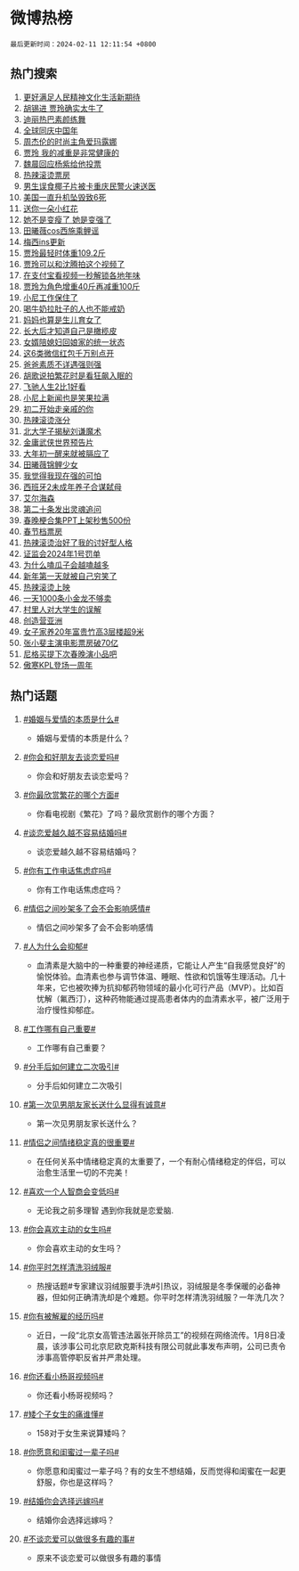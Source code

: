 # 微博热榜

`最后更新时间：2024-02-11 12:11:54 +0800`

## 热门搜索

1. [更好满足人民精神文化生活新期待](https://m.weibo.cn/search?containerid=100103type%3D1%26t%3D10%26q%3D%23%E6%9B%B4%E5%A5%BD%E6%BB%A1%E8%B6%B3%E4%BA%BA%E6%B0%91%E7%B2%BE%E7%A5%9E%E6%96%87%E5%8C%96%E7%94%9F%E6%B4%BB%E6%96%B0%E6%9C%9F%E5%BE%85%23&stream_entry_id=51&isnewpage=1&extparam=seat%3D1%26pos%3D0%26dgr%3D0%26filter_type%3Drealtimehot%26c_type%3D51%26stream_entry_id%3D51%26cate%3D10103%26q%3D%2523%25E6%259B%25B4%25E5%25A5%25BD%25E6%25BB%25A1%25E8%25B6%25B3%25E4%25BA%25BA%25E6%25B0%2591%25E7%25B2%25BE%25E7%25A5%259E%25E6%2596%2587%25E5%258C%2596%25E7%2594%259F%25E6%25B4%25BB%25E6%2596%25B0%25E6%259C%259F%25E5%25BE%2585%2523%26display_time%3D1707624713%26pre_seqid%3D1707624713132926736103)
1. [胡锡进 贾玲确实太牛了](https://m.weibo.cn/search?containerid=100103type%3D1%26t%3D10%26q%3D%E8%83%A1%E9%94%A1%E8%BF%9B+%E8%B4%BE%E7%8E%B2%E7%A1%AE%E5%AE%9E%E5%A4%AA%E7%89%9B%E4%BA%86&stream_entry_id=31&isnewpage=1&extparam=seat%3D1%26band_rank%3D1%26filter_type%3Drealtimehot%26c_type%3D31%26realpos%3D1%26cate%3D5001%26lcate%3D5001%26flag%3D1%26dgr%3D0%26q%3D%25E8%2583%25A1%25E9%2594%25A1%25E8%25BF%259B%2520%25E8%25B4%25BE%25E7%258E%25B2%25E7%25A1%25AE%25E5%25AE%259E%25E5%25A4%25AA%25E7%2589%259B%25E4%25BA%2586%26stream_entry_id%3D31%26pos%3D0%26display_time%3D1707624713%26pre_seqid%3D1707624713132926736103)
1. [迪丽热巴素颜练舞](https://m.weibo.cn/search?containerid=100103type%3D1%26t%3D10%26q%3D%23%E8%BF%AA%E4%B8%BD%E7%83%AD%E5%B7%B4%E7%B4%A0%E9%A2%9C%E7%BB%83%E8%88%9E%23&stream_entry_id=31&isnewpage=1&extparam=seat%3D1%26band_rank%3D2%26filter_type%3Drealtimehot%26c_type%3D31%26realpos%3D2%26cate%3D5001%26lcate%3D5001%26flag%3D1%26dgr%3D0%26q%3D%2523%25E8%25BF%25AA%25E4%25B8%25BD%25E7%2583%25AD%25E5%25B7%25B4%25E7%25B4%25A0%25E9%25A2%259C%25E7%25BB%2583%25E8%2588%259E%2523%26stream_entry_id%3D31%26pos%3D1%26display_time%3D1707624713%26pre_seqid%3D1707624713132926736103)
1. [全球同庆中国年](https://m.weibo.cn/search?containerid=100103type%3D1%26t%3D10%26q%3D%23%E5%85%A8%E7%90%83%E5%90%8C%E5%BA%86%E4%B8%AD%E5%9B%BD%E5%B9%B4%23&stream_entry_id=31&isnewpage=1&extparam=seat%3D1%26band_rank%3D3%26filter_type%3Drealtimehot%26c_type%3D31%26realpos%3D3%26cate%3D5001%26lcate%3D5001%26flag%3D1%26dgr%3D0%26q%3D%2523%25E5%2585%25A8%25E7%2590%2583%25E5%2590%258C%25E5%25BA%2586%25E4%25B8%25AD%25E5%259B%25BD%25E5%25B9%25B4%2523%26stream_entry_id%3D31%26pos%3D2%26display_time%3D1707624713%26pre_seqid%3D1707624713132926736103)
1. [周杰伦的时尚主角爱玛露娜](https://m.weibo.cn/search?containerid=100103type%3D1%26t%3D10%26q%3D%23%E5%91%A8%E6%9D%B0%E4%BC%A6%E7%9A%84%E6%97%B6%E5%B0%9A%E4%B8%BB%E8%A7%92%E7%88%B1%E7%8E%9B%E9%9C%B2%E5%A8%9C%23&stream_entry_id=31&isnewpage=1&extparam=seat%3D1%26band_rank%3D4%26lcate%3D5001%26filter_type%3Drealtimehot%26cate%3D5001%26q%3D%2523%25E5%2591%25A8%25E6%259D%25B0%25E4%25BC%25A6%25E7%259A%2584%25E6%2597%25B6%25E5%25B0%259A%25E4%25B8%25BB%25E8%25A7%2592%25E7%2588%25B1%25E7%258E%259B%25E9%259C%25B2%25E5%25A8%259C%2523%26dgr%3D0%26pos%3D3%26adid%3D222487%26topic_ad%3D1%26stream_entry_id%3D31%26is_ad_pos%3D1%26c_type%3D31%26display_time%3D1707624713%26pre_seqid%3D1707624713132926736103)
1. [贾玲 我的减重是非常健康的](https://m.weibo.cn/search?containerid=100103type%3D1%26t%3D10%26q%3D%E8%B4%BE%E7%8E%B2+%E6%88%91%E7%9A%84%E5%87%8F%E9%87%8D%E6%98%AF%E9%9D%9E%E5%B8%B8%E5%81%A5%E5%BA%B7%E7%9A%84&stream_entry_id=31&isnewpage=1&extparam=seat%3D1%26band_rank%3D4%26filter_type%3Drealtimehot%26c_type%3D31%26realpos%3D4%26cate%3D5001%26lcate%3D5001%26flag%3D2%26dgr%3D0%26q%3D%25E8%25B4%25BE%25E7%258E%25B2%2520%25E6%2588%2591%25E7%259A%2584%25E5%2587%258F%25E9%2587%258D%25E6%2598%25AF%25E9%259D%259E%25E5%25B8%25B8%25E5%2581%25A5%25E5%25BA%25B7%25E7%259A%2584%26stream_entry_id%3D31%26pos%3D4%26display_time%3D1707624713%26pre_seqid%3D1707624713132926736103)
1. [魏晨回应杨紫给他投票](https://m.weibo.cn/search?containerid=100103type%3D1%26t%3D10%26q%3D%23%E9%AD%8F%E6%99%A8%E5%9B%9E%E5%BA%94%E6%9D%A8%E7%B4%AB%E7%BB%99%E4%BB%96%E6%8A%95%E7%A5%A8%23&stream_entry_id=31&isnewpage=1&extparam=seat%3D1%26band_rank%3D5%26filter_type%3Drealtimehot%26c_type%3D31%26realpos%3D5%26cate%3D5001%26lcate%3D5001%26flag%3D1%26dgr%3D0%26q%3D%2523%25E9%25AD%258F%25E6%2599%25A8%25E5%259B%259E%25E5%25BA%2594%25E6%259D%25A8%25E7%25B4%25AB%25E7%25BB%2599%25E4%25BB%2596%25E6%258A%2595%25E7%25A5%25A8%2523%26stream_entry_id%3D31%26pos%3D5%26display_time%3D1707624713%26pre_seqid%3D1707624713132926736103)
1. [热辣滚烫票房](https://m.weibo.cn/search?containerid=100103type%3D1%26t%3D10%26q%3D%E7%83%AD%E8%BE%A3%E6%BB%9A%E7%83%AB%E7%A5%A8%E6%88%BF&stream_entry_id=31&isnewpage=1&extparam=seat%3D1%26band_rank%3D6%26filter_type%3Drealtimehot%26c_type%3D31%26realpos%3D6%26cate%3D5001%26lcate%3D5001%26flag%3D2%26dgr%3D0%26q%3D%25E7%2583%25AD%25E8%25BE%25A3%25E6%25BB%259A%25E7%2583%25AB%25E7%25A5%25A8%25E6%2588%25BF%26stream_entry_id%3D31%26pos%3D6%26display_time%3D1707624713%26pre_seqid%3D1707624713132926736103)
1. [男生误食椰子片被卡重庆民警火速送医](https://m.weibo.cn/search?containerid=100103type%3D1%26t%3D10%26q%3D%23%E7%94%B7%E7%94%9F%E8%AF%AF%E9%A3%9F%E6%A4%B0%E5%AD%90%E7%89%87%E8%A2%AB%E5%8D%A1%E9%87%8D%E5%BA%86%E6%B0%91%E8%AD%A6%E7%81%AB%E9%80%9F%E9%80%81%E5%8C%BB%23&stream_entry_id=31&isnewpage=1&extparam=seat%3D1%26band_rank%3D7%26filter_type%3Drealtimehot%26c_type%3D31%26realpos%3D7%26cate%3D5001%26lcate%3D5001%26flag%3D32768%26dgr%3D0%26q%3D%2523%25E7%2594%25B7%25E7%2594%259F%25E8%25AF%25AF%25E9%25A3%259F%25E6%25A4%25B0%25E5%25AD%2590%25E7%2589%2587%25E8%25A2%25AB%25E5%258D%25A1%25E9%2587%258D%25E5%25BA%2586%25E6%25B0%2591%25E8%25AD%25A6%25E7%2581%25AB%25E9%2580%259F%25E9%2580%2581%25E5%258C%25BB%2523%26stream_entry_id%3D31%26pos%3D7%26display_time%3D1707624713%26pre_seqid%3D1707624713132926736103)
1. [美国一直升机坠毁致6死](https://m.weibo.cn/search?containerid=100103type%3D1%26t%3D10%26q%3D%23%E7%BE%8E%E5%9B%BD%E4%B8%80%E7%9B%B4%E5%8D%87%E6%9C%BA%E5%9D%A0%E6%AF%81%E8%87%B46%E6%AD%BB%23&stream_entry_id=31&isnewpage=1&extparam=seat%3D1%26band_rank%3D8%26filter_type%3Drealtimehot%26c_type%3D31%26realpos%3D8%26cate%3D5001%26lcate%3D5001%26flag%3D1%26dgr%3D0%26q%3D%2523%25E7%25BE%258E%25E5%259B%25BD%25E4%25B8%2580%25E7%259B%25B4%25E5%258D%2587%25E6%259C%25BA%25E5%259D%25A0%25E6%25AF%2581%25E8%2587%25B46%25E6%25AD%25BB%2523%26stream_entry_id%3D31%26pos%3D8%26display_time%3D1707624713%26pre_seqid%3D1707624713132926736103)
1. [送你一朵小红花](https://m.weibo.cn/search?containerid=100103type%3D1%26t%3D10%26q%3D%E9%80%81%E4%BD%A0%E4%B8%80%E6%9C%B5%E5%B0%8F%E7%BA%A2%E8%8A%B1&stream_entry_id=31&isnewpage=1&extparam=seat%3D1%26band_rank%3D9%26filter_type%3Drealtimehot%26c_type%3D31%26realpos%3D9%26cate%3D5001%26lcate%3D5001%26flag%3D1%26dgr%3D0%26q%3D%25E9%2580%2581%25E4%25BD%25A0%25E4%25B8%2580%25E6%259C%25B5%25E5%25B0%258F%25E7%25BA%25A2%25E8%258A%25B1%26stream_entry_id%3D31%26pos%3D9%26display_time%3D1707624713%26pre_seqid%3D1707624713132926736103)
1. [她不是变瘦了 她是变强了](https://m.weibo.cn/search?containerid=100103type%3D1%26t%3D10%26q%3D%E5%A5%B9%E4%B8%8D%E6%98%AF%E5%8F%98%E7%98%A6%E4%BA%86+%E5%A5%B9%E6%98%AF%E5%8F%98%E5%BC%BA%E4%BA%86&stream_entry_id=31&isnewpage=1&extparam=seat%3D1%26band_rank%3D10%26filter_type%3Drealtimehot%26c_type%3D31%26realpos%3D10%26cate%3D5001%26lcate%3D5001%26flag%3D1%26dgr%3D0%26q%3D%25E5%25A5%25B9%25E4%25B8%258D%25E6%2598%25AF%25E5%258F%2598%25E7%2598%25A6%25E4%25BA%2586%2520%25E5%25A5%25B9%25E6%2598%25AF%25E5%258F%2598%25E5%25BC%25BA%25E4%25BA%2586%26stream_entry_id%3D31%26pos%3D10%26display_time%3D1707624713%26pre_seqid%3D1707624713132926736103)
1. [田曦薇cos西施乘鲤谣](https://m.weibo.cn/search?containerid=100103type%3D1%26t%3D10%26q%3D%23%E7%94%B0%E6%9B%A6%E8%96%87cos%E8%A5%BF%E6%96%BD%E4%B9%98%E9%B2%A4%E8%B0%A3%23&stream_entry_id=31&isnewpage=1&extparam=seat%3D1%26band_rank%3D11%26filter_type%3Drealtimehot%26c_type%3D31%26realpos%3D11%26cate%3D5001%26lcate%3D5001%26flag%3D0%26dgr%3D0%26q%3D%2523%25E7%2594%25B0%25E6%259B%25A6%25E8%2596%2587cos%25E8%25A5%25BF%25E6%2596%25BD%25E4%25B9%2598%25E9%25B2%25A4%25E8%25B0%25A3%2523%26adid%3D223333%26stream_entry_id%3D31%26pos%3D11%26display_time%3D1707624713%26pre_seqid%3D1707624713132926736103)
1. [梅西ins更新](https://m.weibo.cn/search?containerid=100103type%3D1%26t%3D10%26q%3D%E6%A2%85%E8%A5%BFins%E6%9B%B4%E6%96%B0&stream_entry_id=31&isnewpage=1&extparam=seat%3D1%26band_rank%3D12%26filter_type%3Drealtimehot%26c_type%3D31%26realpos%3D12%26cate%3D5001%26lcate%3D5001%26flag%3D0%26dgr%3D0%26q%3D%25E6%25A2%2585%25E8%25A5%25BFins%25E6%259B%25B4%25E6%2596%25B0%26stream_entry_id%3D31%26pos%3D12%26display_time%3D1707624713%26pre_seqid%3D1707624713132926736103)
1. [贾玲最轻时体重109.2斤](https://m.weibo.cn/search?containerid=100103type%3D1%26t%3D10%26q%3D%23%E8%B4%BE%E7%8E%B2%E6%9C%80%E8%BD%BB%E6%97%B6%E4%BD%93%E9%87%8D109.2%E6%96%A4%23&stream_entry_id=31&isnewpage=1&extparam=seat%3D1%26band_rank%3D13%26filter_type%3Drealtimehot%26c_type%3D31%26realpos%3D13%26cate%3D5001%26lcate%3D5001%26flag%3D2%26dgr%3D0%26q%3D%2523%25E8%25B4%25BE%25E7%258E%25B2%25E6%259C%2580%25E8%25BD%25BB%25E6%2597%25B6%25E4%25BD%2593%25E9%2587%258D109.2%25E6%2596%25A4%2523%26stream_entry_id%3D31%26pos%3D13%26display_time%3D1707624713%26pre_seqid%3D1707624713132926736103)
1. [贾玲可以和沈腾拍这个视频了](https://m.weibo.cn/search?containerid=100103type%3D1%26t%3D10%26q%3D%23%E8%B4%BE%E7%8E%B2%E5%8F%AF%E4%BB%A5%E5%92%8C%E6%B2%88%E8%85%BE%E6%8B%8D%E8%BF%99%E4%B8%AA%E8%A7%86%E9%A2%91%E4%BA%86%23&stream_entry_id=31&isnewpage=1&extparam=seat%3D1%26band_rank%3D14%26filter_type%3Drealtimehot%26c_type%3D31%26realpos%3D14%26cate%3D5001%26lcate%3D5001%26flag%3D2%26dgr%3D0%26q%3D%2523%25E8%25B4%25BE%25E7%258E%25B2%25E5%258F%25AF%25E4%25BB%25A5%25E5%2592%258C%25E6%25B2%2588%25E8%2585%25BE%25E6%258B%258D%25E8%25BF%2599%25E4%25B8%25AA%25E8%25A7%2586%25E9%25A2%2591%25E4%25BA%2586%2523%26stream_entry_id%3D31%26pos%3D14%26display_time%3D1707624713%26pre_seqid%3D1707624713132926736103)
1. [在支付宝看视频一秒解锁各地年味](https://m.weibo.cn/search?containerid=100103type%3D1%26t%3D10%26q%3D%23%E5%9C%A8%E6%94%AF%E4%BB%98%E5%AE%9D%E7%9C%8B%E8%A7%86%E9%A2%91%E4%B8%80%E7%A7%92%E8%A7%A3%E9%94%81%E5%90%84%E5%9C%B0%E5%B9%B4%E5%91%B3%23&stream_entry_id=31&isnewpage=1&extparam=seat%3D1%26band_rank%3D15%26filter_type%3Drealtimehot%26c_type%3D31%26realpos%3D15%26cate%3D5001%26lcate%3D5001%26flag%3D0%26dgr%3D0%26q%3D%2523%25E5%259C%25A8%25E6%2594%25AF%25E4%25BB%2598%25E5%25AE%259D%25E7%259C%258B%25E8%25A7%2586%25E9%25A2%2591%25E4%25B8%2580%25E7%25A7%2592%25E8%25A7%25A3%25E9%2594%2581%25E5%2590%2584%25E5%259C%25B0%25E5%25B9%25B4%25E5%2591%25B3%2523%26adid%3D223325%26stream_entry_id%3D31%26pos%3D15%26display_time%3D1707624713%26pre_seqid%3D1707624713132926736103)
1. [贾玲为角色增重40斤再减重100斤](https://m.weibo.cn/search?containerid=100103type%3D1%26t%3D10%26q%3D%23%E8%B4%BE%E7%8E%B2%E4%B8%BA%E8%A7%92%E8%89%B2%E5%A2%9E%E9%87%8D40%E6%96%A4%E5%86%8D%E5%87%8F%E9%87%8D100%E6%96%A4%23&stream_entry_id=31&isnewpage=1&extparam=seat%3D1%26band_rank%3D16%26filter_type%3Drealtimehot%26c_type%3D31%26realpos%3D16%26cate%3D5001%26lcate%3D5001%26flag%3D0%26dgr%3D0%26q%3D%2523%25E8%25B4%25BE%25E7%258E%25B2%25E4%25B8%25BA%25E8%25A7%2592%25E8%2589%25B2%25E5%25A2%259E%25E9%2587%258D40%25E6%2596%25A4%25E5%2586%258D%25E5%2587%258F%25E9%2587%258D100%25E6%2596%25A4%2523%26stream_entry_id%3D31%26pos%3D16%26display_time%3D1707624713%26pre_seqid%3D1707624713132926736103)
1. [小尼工作保住了](https://m.weibo.cn/search?containerid=100103type%3D1%26t%3D10%26q%3D%23%E5%B0%8F%E5%B0%BC%E5%B7%A5%E4%BD%9C%E4%BF%9D%E4%BD%8F%E4%BA%86%23&stream_entry_id=31&isnewpage=1&extparam=seat%3D1%26band_rank%3D17%26filter_type%3Drealtimehot%26c_type%3D31%26realpos%3D17%26cate%3D5001%26lcate%3D5001%26flag%3D2%26dgr%3D0%26q%3D%2523%25E5%25B0%258F%25E5%25B0%25BC%25E5%25B7%25A5%25E4%25BD%259C%25E4%25BF%259D%25E4%25BD%258F%25E4%25BA%2586%2523%26stream_entry_id%3D31%26pos%3D17%26display_time%3D1707624713%26pre_seqid%3D1707624713132926736103)
1. [喝牛奶拉肚子的人也不能戒奶](https://m.weibo.cn/search?containerid=100103type%3D1%26t%3D10%26q%3D%23%E5%96%9D%E7%89%9B%E5%A5%B6%E6%8B%89%E8%82%9A%E5%AD%90%E7%9A%84%E4%BA%BA%E4%B9%9F%E4%B8%8D%E8%83%BD%E6%88%92%E5%A5%B6%23&stream_entry_id=31&isnewpage=1&extparam=seat%3D1%26band_rank%3D18%26filter_type%3Drealtimehot%26c_type%3D31%26realpos%3D18%26cate%3D5001%26lcate%3D5001%26flag%3D0%26dgr%3D0%26q%3D%2523%25E5%2596%259D%25E7%2589%259B%25E5%25A5%25B6%25E6%258B%2589%25E8%2582%259A%25E5%25AD%2590%25E7%259A%2584%25E4%25BA%25BA%25E4%25B9%259F%25E4%25B8%258D%25E8%2583%25BD%25E6%2588%2592%25E5%25A5%25B6%2523%26stream_entry_id%3D31%26pos%3D18%26display_time%3D1707624713%26pre_seqid%3D1707624713132926736103)
1. [妈妈也算是生儿育女了](https://m.weibo.cn/search?containerid=100103type%3D1%26t%3D10%26q%3D%E5%A6%88%E5%A6%88%E4%B9%9F%E7%AE%97%E6%98%AF%E7%94%9F%E5%84%BF%E8%82%B2%E5%A5%B3%E4%BA%86&stream_entry_id=31&isnewpage=1&extparam=seat%3D1%26band_rank%3D19%26filter_type%3Drealtimehot%26c_type%3D31%26realpos%3D19%26cate%3D5001%26lcate%3D5001%26flag%3D1%26dgr%3D0%26q%3D%25E5%25A6%2588%25E5%25A6%2588%25E4%25B9%259F%25E7%25AE%2597%25E6%2598%25AF%25E7%2594%259F%25E5%2584%25BF%25E8%2582%25B2%25E5%25A5%25B3%25E4%25BA%2586%26stream_entry_id%3D31%26pos%3D19%26display_time%3D1707624713%26pre_seqid%3D1707624713132926736103)
1. [长大后才知道自己是橄榄皮](https://m.weibo.cn/search?containerid=100103type%3D1%26t%3D10%26q%3D%23%E9%95%BF%E5%A4%A7%E5%90%8E%E6%89%8D%E7%9F%A5%E9%81%93%E8%87%AA%E5%B7%B1%E6%98%AF%E6%A9%84%E6%A6%84%E7%9A%AE%23&stream_entry_id=31&isnewpage=1&extparam=seat%3D1%26band_rank%3D20%26filter_type%3Drealtimehot%26c_type%3D31%26realpos%3D20%26cate%3D5001%26lcate%3D5001%26flag%3D1%26dgr%3D0%26q%3D%2523%25E9%2595%25BF%25E5%25A4%25A7%25E5%2590%258E%25E6%2589%258D%25E7%259F%25A5%25E9%2581%2593%25E8%2587%25AA%25E5%25B7%25B1%25E6%2598%25AF%25E6%25A9%2584%25E6%25A6%2584%25E7%259A%25AE%2523%26stream_entry_id%3D31%26pos%3D20%26display_time%3D1707624713%26pre_seqid%3D1707624713132926736103)
1. [女婿陪媳妇回娘家的统一状态](https://m.weibo.cn/search?containerid=100103type%3D1%26t%3D10%26q%3D%23%E5%A5%B3%E5%A9%BF%E9%99%AA%E5%AA%B3%E5%A6%87%E5%9B%9E%E5%A8%98%E5%AE%B6%E7%9A%84%E7%BB%9F%E4%B8%80%E7%8A%B6%E6%80%81%23&stream_entry_id=31&isnewpage=1&extparam=seat%3D1%26band_rank%3D21%26filter_type%3Drealtimehot%26c_type%3D31%26realpos%3D21%26cate%3D5001%26lcate%3D5001%26flag%3D1%26dgr%3D0%26q%3D%2523%25E5%25A5%25B3%25E5%25A9%25BF%25E9%2599%25AA%25E5%25AA%25B3%25E5%25A6%2587%25E5%259B%259E%25E5%25A8%2598%25E5%25AE%25B6%25E7%259A%2584%25E7%25BB%259F%25E4%25B8%2580%25E7%258A%25B6%25E6%2580%2581%2523%26stream_entry_id%3D31%26pos%3D21%26display_time%3D1707624713%26pre_seqid%3D1707624713132926736103)
1. [这6类微信红包千万别点开](https://m.weibo.cn/search?containerid=100103type%3D1%26t%3D10%26q%3D%23%E8%BF%996%E7%B1%BB%E5%BE%AE%E4%BF%A1%E7%BA%A2%E5%8C%85%E5%8D%83%E4%B8%87%E5%88%AB%E7%82%B9%E5%BC%80%23&stream_entry_id=31&isnewpage=1&extparam=seat%3D1%26band_rank%3D22%26filter_type%3Drealtimehot%26c_type%3D31%26realpos%3D22%26cate%3D5001%26lcate%3D5001%26flag%3D1%26dgr%3D0%26q%3D%2523%25E8%25BF%25996%25E7%25B1%25BB%25E5%25BE%25AE%25E4%25BF%25A1%25E7%25BA%25A2%25E5%258C%2585%25E5%258D%2583%25E4%25B8%2587%25E5%2588%25AB%25E7%2582%25B9%25E5%25BC%2580%2523%26stream_entry_id%3D31%26pos%3D22%26display_time%3D1707624713%26pre_seqid%3D1707624713132926736103)
1. [爸爸素质不详遇强则强](https://m.weibo.cn/search?containerid=100103type%3D1%26t%3D10%26q%3D%E7%88%B8%E7%88%B8%E7%B4%A0%E8%B4%A8%E4%B8%8D%E8%AF%A6%E9%81%87%E5%BC%BA%E5%88%99%E5%BC%BA&stream_entry_id=31&isnewpage=1&extparam=seat%3D1%26band_rank%3D23%26filter_type%3Drealtimehot%26c_type%3D31%26realpos%3D23%26cate%3D5001%26lcate%3D5001%26flag%3D2%26dgr%3D0%26q%3D%25E7%2588%25B8%25E7%2588%25B8%25E7%25B4%25A0%25E8%25B4%25A8%25E4%25B8%258D%25E8%25AF%25A6%25E9%2581%2587%25E5%25BC%25BA%25E5%2588%2599%25E5%25BC%25BA%26stream_entry_id%3D31%26pos%3D23%26display_time%3D1707624713%26pre_seqid%3D1707624713132926736103)
1. [胡歌说拍繁花时是看狂飙入眠的](https://m.weibo.cn/search?containerid=100103type%3D1%26t%3D10%26q%3D%23%E8%83%A1%E6%AD%8C%E8%AF%B4%E6%8B%8D%E7%B9%81%E8%8A%B1%E6%97%B6%E6%98%AF%E7%9C%8B%E7%8B%82%E9%A3%99%E5%85%A5%E7%9C%A0%E7%9A%84%23&stream_entry_id=31&isnewpage=1&extparam=seat%3D1%26band_rank%3D24%26filter_type%3Drealtimehot%26c_type%3D31%26realpos%3D24%26cate%3D5001%26lcate%3D5001%26flag%3D1%26dgr%3D0%26q%3D%2523%25E8%2583%25A1%25E6%25AD%258C%25E8%25AF%25B4%25E6%258B%258D%25E7%25B9%2581%25E8%258A%25B1%25E6%2597%25B6%25E6%2598%25AF%25E7%259C%258B%25E7%258B%2582%25E9%25A3%2599%25E5%2585%25A5%25E7%259C%25A0%25E7%259A%2584%2523%26stream_entry_id%3D31%26pos%3D24%26display_time%3D1707624713%26pre_seqid%3D1707624713132926736103)
1. [飞驰人生2比1好看](https://m.weibo.cn/search?containerid=100103type%3D1%26t%3D10%26q%3D%E9%A3%9E%E9%A9%B0%E4%BA%BA%E7%94%9F2%E6%AF%941%E5%A5%BD%E7%9C%8B&stream_entry_id=31&isnewpage=1&extparam=seat%3D1%26band_rank%3D25%26filter_type%3Drealtimehot%26c_type%3D31%26realpos%3D25%26cate%3D5001%26lcate%3D5001%26flag%3D1%26dgr%3D0%26q%3D%25E9%25A3%259E%25E9%25A9%25B0%25E4%25BA%25BA%25E7%2594%259F2%25E6%25AF%25941%25E5%25A5%25BD%25E7%259C%258B%26stream_entry_id%3D31%26pos%3D25%26display_time%3D1707624713%26pre_seqid%3D1707624713132926736103)
1. [小尼上新闻也是笑果拉满](https://m.weibo.cn/search?containerid=100103type%3D1%26t%3D10%26q%3D%23%E5%B0%8F%E5%B0%BC%E4%B8%8A%E6%96%B0%E9%97%BB%E4%B9%9F%E6%98%AF%E7%AC%91%E6%9E%9C%E6%8B%89%E6%BB%A1%23&stream_entry_id=31&isnewpage=1&extparam=seat%3D1%26band_rank%3D26%26filter_type%3Drealtimehot%26c_type%3D31%26realpos%3D26%26cate%3D5001%26lcate%3D5001%26flag%3D1%26dgr%3D0%26q%3D%2523%25E5%25B0%258F%25E5%25B0%25BC%25E4%25B8%258A%25E6%2596%25B0%25E9%2597%25BB%25E4%25B9%259F%25E6%2598%25AF%25E7%25AC%2591%25E6%259E%259C%25E6%258B%2589%25E6%25BB%25A1%2523%26stream_entry_id%3D31%26pos%3D26%26display_time%3D1707624713%26pre_seqid%3D1707624713132926736103)
1. [初二开始走亲戚的你](https://m.weibo.cn/search?containerid=100103type%3D1%26t%3D10%26q%3D%E5%88%9D%E4%BA%8C%E5%BC%80%E5%A7%8B%E8%B5%B0%E4%BA%B2%E6%88%9A%E7%9A%84%E4%BD%A0&stream_entry_id=31&isnewpage=1&extparam=seat%3D1%26band_rank%3D27%26filter_type%3Drealtimehot%26c_type%3D31%26realpos%3D27%26cate%3D5001%26lcate%3D5001%26flag%3D0%26dgr%3D0%26q%3D%25E5%2588%259D%25E4%25BA%258C%25E5%25BC%2580%25E5%25A7%258B%25E8%25B5%25B0%25E4%25BA%25B2%25E6%2588%259A%25E7%259A%2584%25E4%25BD%25A0%26stream_entry_id%3D31%26pos%3D27%26display_time%3D1707624713%26pre_seqid%3D1707624713132926736103)
1. [热辣滚烫涨分](https://m.weibo.cn/search?containerid=100103type%3D1%26t%3D10%26q%3D%23%E7%83%AD%E8%BE%A3%E6%BB%9A%E7%83%AB%E6%B6%A8%E5%88%86%23&stream_entry_id=31&isnewpage=1&extparam=seat%3D1%26band_rank%3D28%26filter_type%3Drealtimehot%26c_type%3D31%26realpos%3D28%26cate%3D5001%26lcate%3D5001%26flag%3D1%26dgr%3D0%26q%3D%2523%25E7%2583%25AD%25E8%25BE%25A3%25E6%25BB%259A%25E7%2583%25AB%25E6%25B6%25A8%25E5%2588%2586%2523%26stream_entry_id%3D31%26pos%3D28%26display_time%3D1707624713%26pre_seqid%3D1707624713132926736103)
1. [北大学子揭秘刘谦魔术](https://m.weibo.cn/search?containerid=100103type%3D1%26t%3D10%26q%3D%23%E5%8C%97%E5%A4%A7%E5%AD%A6%E5%AD%90%E6%8F%AD%E7%A7%98%E5%88%98%E8%B0%A6%E9%AD%94%E6%9C%AF%23&stream_entry_id=31&isnewpage=1&extparam=seat%3D1%26band_rank%3D29%26filter_type%3Drealtimehot%26c_type%3D31%26realpos%3D29%26cate%3D5001%26lcate%3D5001%26flag%3D1%26dgr%3D0%26q%3D%2523%25E5%258C%2597%25E5%25A4%25A7%25E5%25AD%25A6%25E5%25AD%2590%25E6%258F%25AD%25E7%25A7%2598%25E5%2588%2598%25E8%25B0%25A6%25E9%25AD%2594%25E6%259C%25AF%2523%26stream_entry_id%3D31%26pos%3D29%26display_time%3D1707624713%26pre_seqid%3D1707624713132926736103)
1. [金庸武侠世界预告片](https://m.weibo.cn/search?containerid=100103type%3D1%26t%3D10%26q%3D%23%E9%87%91%E5%BA%B8%E6%AD%A6%E4%BE%A0%E4%B8%96%E7%95%8C%E9%A2%84%E5%91%8A%E7%89%87%23&stream_entry_id=31&isnewpage=1&extparam=seat%3D1%26band_rank%3D30%26filter_type%3Drealtimehot%26c_type%3D31%26realpos%3D30%26cate%3D5001%26lcate%3D5001%26flag%3D1%26dgr%3D0%26q%3D%2523%25E9%2587%2591%25E5%25BA%25B8%25E6%25AD%25A6%25E4%25BE%25A0%25E4%25B8%2596%25E7%2595%258C%25E9%25A2%2584%25E5%2591%258A%25E7%2589%2587%2523%26stream_entry_id%3D31%26pos%3D30%26display_time%3D1707624713%26pre_seqid%3D1707624713132926736103)
1. [大年初一醒来就被膈应了](https://m.weibo.cn/search?containerid=100103type%3D1%26t%3D10%26q%3D%E5%A4%A7%E5%B9%B4%E5%88%9D%E4%B8%80%E9%86%92%E6%9D%A5%E5%B0%B1%E8%A2%AB%E8%86%88%E5%BA%94%E4%BA%86&stream_entry_id=31&isnewpage=1&extparam=seat%3D1%26band_rank%3D31%26filter_type%3Drealtimehot%26c_type%3D31%26realpos%3D31%26cate%3D5001%26lcate%3D5001%26flag%3D1%26dgr%3D0%26q%3D%25E5%25A4%25A7%25E5%25B9%25B4%25E5%2588%259D%25E4%25B8%2580%25E9%2586%2592%25E6%259D%25A5%25E5%25B0%25B1%25E8%25A2%25AB%25E8%2586%2588%25E5%25BA%2594%25E4%25BA%2586%26stream_entry_id%3D31%26pos%3D31%26display_time%3D1707624713%26pre_seqid%3D1707624713132926736103)
1. [田曦薇锦鲤少女](https://m.weibo.cn/search?containerid=100103type%3D1%26t%3D10%26q%3D%23%E7%94%B0%E6%9B%A6%E8%96%87%E9%94%A6%E9%B2%A4%E5%B0%91%E5%A5%B3%23&stream_entry_id=31&isnewpage=1&extparam=seat%3D1%26band_rank%3D32%26filter_type%3Drealtimehot%26c_type%3D31%26realpos%3D32%26cate%3D5001%26lcate%3D5001%26flag%3D1%26dgr%3D0%26q%3D%2523%25E7%2594%25B0%25E6%259B%25A6%25E8%2596%2587%25E9%2594%25A6%25E9%25B2%25A4%25E5%25B0%2591%25E5%25A5%25B3%2523%26stream_entry_id%3D31%26pos%3D32%26display_time%3D1707624713%26pre_seqid%3D1707624713132926736103)
1. [我觉得我现在强的可怕](https://m.weibo.cn/search?containerid=100103type%3D1%26t%3D10%26q%3D%E6%88%91%E8%A7%89%E5%BE%97%E6%88%91%E7%8E%B0%E5%9C%A8%E5%BC%BA%E7%9A%84%E5%8F%AF%E6%80%95&stream_entry_id=31&isnewpage=1&extparam=seat%3D1%26band_rank%3D33%26filter_type%3Drealtimehot%26c_type%3D31%26realpos%3D33%26cate%3D5001%26lcate%3D5001%26flag%3D1%26dgr%3D0%26q%3D%25E6%2588%2591%25E8%25A7%2589%25E5%25BE%2597%25E6%2588%2591%25E7%258E%25B0%25E5%259C%25A8%25E5%25BC%25BA%25E7%259A%2584%25E5%258F%25AF%25E6%2580%2595%26stream_entry_id%3D31%26pos%3D33%26display_time%3D1707624713%26pre_seqid%3D1707624713132926736103)
1. [西班牙2未成年养子合谋弑母](https://m.weibo.cn/search?containerid=100103type%3D1%26t%3D10%26q%3D%23%E8%A5%BF%E7%8F%AD%E7%89%992%E6%9C%AA%E6%88%90%E5%B9%B4%E5%85%BB%E5%AD%90%E5%90%88%E8%B0%8B%E5%BC%91%E6%AF%8D%23&stream_entry_id=31&isnewpage=1&extparam=seat%3D1%26band_rank%3D34%26filter_type%3Drealtimehot%26c_type%3D31%26realpos%3D34%26cate%3D5001%26lcate%3D5001%26flag%3D0%26dgr%3D0%26q%3D%2523%25E8%25A5%25BF%25E7%258F%25AD%25E7%2589%25992%25E6%259C%25AA%25E6%2588%2590%25E5%25B9%25B4%25E5%2585%25BB%25E5%25AD%2590%25E5%2590%2588%25E8%25B0%258B%25E5%25BC%2591%25E6%25AF%258D%2523%26stream_entry_id%3D31%26pos%3D34%26display_time%3D1707624713%26pre_seqid%3D1707624713132926736103)
1. [艾尔海森](https://m.weibo.cn/search?containerid=100103type%3D1%26t%3D10%26q%3D%23%E8%89%BE%E5%B0%94%E6%B5%B7%E6%A3%AE%23&stream_entry_id=31&isnewpage=1&extparam=seat%3D1%26band_rank%3D35%26filter_type%3Drealtimehot%26c_type%3D31%26realpos%3D35%26cate%3D5001%26lcate%3D5001%26flag%3D0%26dgr%3D0%26q%3D%2523%25E8%2589%25BE%25E5%25B0%2594%25E6%25B5%25B7%25E6%25A3%25AE%2523%26stream_entry_id%3D31%26pos%3D35%26display_time%3D1707624713%26pre_seqid%3D1707624713132926736103)
1. [第二十条发出灵魂追问](https://m.weibo.cn/search?containerid=100103type%3D1%26t%3D10%26q%3D%23%E7%AC%AC%E4%BA%8C%E5%8D%81%E6%9D%A1%E5%8F%91%E5%87%BA%E7%81%B5%E9%AD%82%E8%BF%BD%E9%97%AE%23&stream_entry_id=31&isnewpage=1&extparam=seat%3D1%26band_rank%3D36%26filter_type%3Drealtimehot%26c_type%3D31%26realpos%3D36%26cate%3D5001%26lcate%3D5001%26flag%3D1%26dgr%3D0%26q%3D%2523%25E7%25AC%25AC%25E4%25BA%258C%25E5%258D%2581%25E6%259D%25A1%25E5%258F%2591%25E5%2587%25BA%25E7%2581%25B5%25E9%25AD%2582%25E8%25BF%25BD%25E9%2597%25AE%2523%26stream_entry_id%3D31%26pos%3D36%26display_time%3D1707624713%26pre_seqid%3D1707624713132926736103)
1. [春晚梗合集PPT上架秒售500份](https://m.weibo.cn/search?containerid=100103type%3D1%26t%3D10%26q%3D%23%E6%98%A5%E6%99%9A%E6%A2%97%E5%90%88%E9%9B%86PPT%E4%B8%8A%E6%9E%B6%E7%A7%92%E5%94%AE500%E4%BB%BD%23&stream_entry_id=31&isnewpage=1&extparam=seat%3D1%26band_rank%3D37%26filter_type%3Drealtimehot%26c_type%3D31%26realpos%3D37%26cate%3D5001%26lcate%3D5001%26flag%3D1%26dgr%3D0%26q%3D%2523%25E6%2598%25A5%25E6%2599%259A%25E6%25A2%2597%25E5%2590%2588%25E9%259B%2586PPT%25E4%25B8%258A%25E6%259E%25B6%25E7%25A7%2592%25E5%2594%25AE500%25E4%25BB%25BD%2523%26stream_entry_id%3D31%26pos%3D37%26display_time%3D1707624713%26pre_seqid%3D1707624713132926736103)
1. [春节档票房](https://m.weibo.cn/search?containerid=100103type%3D1%26t%3D10%26q%3D%E6%98%A5%E8%8A%82%E6%A1%A3%E7%A5%A8%E6%88%BF&stream_entry_id=31&isnewpage=1&extparam=seat%3D1%26band_rank%3D38%26filter_type%3Drealtimehot%26c_type%3D31%26realpos%3D38%26cate%3D5001%26lcate%3D5001%26flag%3D0%26dgr%3D0%26q%3D%25E6%2598%25A5%25E8%258A%2582%25E6%25A1%25A3%25E7%25A5%25A8%25E6%2588%25BF%26stream_entry_id%3D31%26pos%3D38%26display_time%3D1707624713%26pre_seqid%3D1707624713132926736103)
1. [热辣滚烫治好了我的讨好型人格](https://m.weibo.cn/search?containerid=100103type%3D1%26t%3D10%26q%3D%E7%83%AD%E8%BE%A3%E6%BB%9A%E7%83%AB%E6%B2%BB%E5%A5%BD%E4%BA%86%E6%88%91%E7%9A%84%E8%AE%A8%E5%A5%BD%E5%9E%8B%E4%BA%BA%E6%A0%BC&stream_entry_id=31&isnewpage=1&extparam=seat%3D1%26band_rank%3D39%26filter_type%3Drealtimehot%26c_type%3D31%26realpos%3D39%26cate%3D5001%26lcate%3D5001%26flag%3D0%26dgr%3D0%26q%3D%25E7%2583%25AD%25E8%25BE%25A3%25E6%25BB%259A%25E7%2583%25AB%25E6%25B2%25BB%25E5%25A5%25BD%25E4%25BA%2586%25E6%2588%2591%25E7%259A%2584%25E8%25AE%25A8%25E5%25A5%25BD%25E5%259E%258B%25E4%25BA%25BA%25E6%25A0%25BC%26stream_entry_id%3D31%26pos%3D39%26display_time%3D1707624713%26pre_seqid%3D1707624713132926736103)
1. [证监会2024年1号罚单](https://m.weibo.cn/search?containerid=100103type%3D1%26t%3D10%26q%3D%23%E8%AF%81%E7%9B%91%E4%BC%9A2024%E5%B9%B41%E5%8F%B7%E7%BD%9A%E5%8D%95%23&stream_entry_id=31&isnewpage=1&extparam=seat%3D1%26band_rank%3D40%26filter_type%3Drealtimehot%26c_type%3D31%26realpos%3D40%26cate%3D5001%26lcate%3D5001%26flag%3D0%26dgr%3D0%26q%3D%2523%25E8%25AF%2581%25E7%259B%2591%25E4%25BC%259A2024%25E5%25B9%25B41%25E5%258F%25B7%25E7%25BD%259A%25E5%258D%2595%2523%26stream_entry_id%3D31%26pos%3D40%26display_time%3D1707624713%26pre_seqid%3D1707624713132926736103)
1. [为什么嗑瓜子会越嗑越多](https://m.weibo.cn/search?containerid=100103type%3D1%26t%3D10%26q%3D%23%E4%B8%BA%E4%BB%80%E4%B9%88%E5%97%91%E7%93%9C%E5%AD%90%E4%BC%9A%E8%B6%8A%E5%97%91%E8%B6%8A%E5%A4%9A%23&stream_entry_id=31&isnewpage=1&extparam=seat%3D1%26band_rank%3D41%26filter_type%3Drealtimehot%26c_type%3D31%26realpos%3D41%26cate%3D5001%26lcate%3D5001%26flag%3D1%26dgr%3D0%26q%3D%2523%25E4%25B8%25BA%25E4%25BB%2580%25E4%25B9%2588%25E5%2597%2591%25E7%2593%259C%25E5%25AD%2590%25E4%25BC%259A%25E8%25B6%258A%25E5%2597%2591%25E8%25B6%258A%25E5%25A4%259A%2523%26stream_entry_id%3D31%26pos%3D41%26display_time%3D1707624713%26pre_seqid%3D1707624713132926736103)
1. [新年第一天就被自己穷笑了](https://m.weibo.cn/search?containerid=100103type%3D1%26t%3D10%26q%3D%E6%96%B0%E5%B9%B4%E7%AC%AC%E4%B8%80%E5%A4%A9%E5%B0%B1%E8%A2%AB%E8%87%AA%E5%B7%B1%E7%A9%B7%E7%AC%91%E4%BA%86&stream_entry_id=31&isnewpage=1&extparam=seat%3D1%26band_rank%3D42%26filter_type%3Drealtimehot%26c_type%3D31%26realpos%3D42%26cate%3D5001%26lcate%3D5001%26flag%3D1%26dgr%3D0%26q%3D%25E6%2596%25B0%25E5%25B9%25B4%25E7%25AC%25AC%25E4%25B8%2580%25E5%25A4%25A9%25E5%25B0%25B1%25E8%25A2%25AB%25E8%2587%25AA%25E5%25B7%25B1%25E7%25A9%25B7%25E7%25AC%2591%25E4%25BA%2586%26stream_entry_id%3D31%26pos%3D42%26display_time%3D1707624713%26pre_seqid%3D1707624713132926736103)
1. [热辣滚烫上映](https://m.weibo.cn/search?containerid=100103type%3D1%26t%3D10%26q%3D%E7%83%AD%E8%BE%A3%E6%BB%9A%E7%83%AB%E4%B8%8A%E6%98%A0&stream_entry_id=31&isnewpage=1&extparam=seat%3D1%26band_rank%3D43%26filter_type%3Drealtimehot%26c_type%3D31%26realpos%3D43%26cate%3D5001%26lcate%3D5001%26flag%3D0%26dgr%3D0%26q%3D%25E7%2583%25AD%25E8%25BE%25A3%25E6%25BB%259A%25E7%2583%25AB%25E4%25B8%258A%25E6%2598%25A0%26stream_entry_id%3D31%26pos%3D43%26display_time%3D1707624713%26pre_seqid%3D1707624713132926736103)
1. [一天1000条小金龙不够卖](https://m.weibo.cn/search?containerid=100103type%3D1%26t%3D10%26q%3D%23%E4%B8%80%E5%A4%A91000%E6%9D%A1%E5%B0%8F%E9%87%91%E9%BE%99%E4%B8%8D%E5%A4%9F%E5%8D%96%23&stream_entry_id=31&isnewpage=1&extparam=seat%3D1%26band_rank%3D44%26filter_type%3Drealtimehot%26c_type%3D31%26realpos%3D44%26cate%3D5001%26lcate%3D5001%26flag%3D0%26dgr%3D0%26q%3D%2523%25E4%25B8%2580%25E5%25A4%25A91000%25E6%259D%25A1%25E5%25B0%258F%25E9%2587%2591%25E9%25BE%2599%25E4%25B8%258D%25E5%25A4%259F%25E5%258D%2596%2523%26stream_entry_id%3D31%26pos%3D44%26display_time%3D1707624713%26pre_seqid%3D1707624713132926736103)
1. [村里人对大学生的误解](https://m.weibo.cn/search?containerid=100103type%3D1%26t%3D10%26q%3D%E6%9D%91%E9%87%8C%E4%BA%BA%E5%AF%B9%E5%A4%A7%E5%AD%A6%E7%94%9F%E7%9A%84%E8%AF%AF%E8%A7%A3&stream_entry_id=31&isnewpage=1&extparam=seat%3D1%26band_rank%3D45%26filter_type%3Drealtimehot%26c_type%3D31%26realpos%3D45%26cate%3D5001%26lcate%3D5001%26flag%3D1%26dgr%3D0%26q%3D%25E6%259D%2591%25E9%2587%258C%25E4%25BA%25BA%25E5%25AF%25B9%25E5%25A4%25A7%25E5%25AD%25A6%25E7%2594%259F%25E7%259A%2584%25E8%25AF%25AF%25E8%25A7%25A3%26stream_entry_id%3D31%26pos%3D45%26display_time%3D1707624713%26pre_seqid%3D1707624713132926736103)
1. [创造营亚洲](https://m.weibo.cn/search?containerid=100103type%3D1%26t%3D10%26q%3D%E5%88%9B%E9%80%A0%E8%90%A5%E4%BA%9A%E6%B4%B2&stream_entry_id=31&isnewpage=1&extparam=seat%3D1%26band_rank%3D46%26filter_type%3Drealtimehot%26c_type%3D31%26realpos%3D46%26cate%3D5001%26lcate%3D5001%26flag%3D0%26dgr%3D0%26q%3D%25E5%2588%259B%25E9%2580%25A0%25E8%2590%25A5%25E4%25BA%259A%25E6%25B4%25B2%26stream_entry_id%3D31%26pos%3D46%26display_time%3D1707624713%26pre_seqid%3D1707624713132926736103)
1. [女子家养20年富贵竹高3层楼超9米](https://m.weibo.cn/search?containerid=100103type%3D1%26t%3D10%26q%3D%23%E5%A5%B3%E5%AD%90%E5%AE%B6%E5%85%BB20%E5%B9%B4%E5%AF%8C%E8%B4%B5%E7%AB%B9%E9%AB%983%E5%B1%82%E6%A5%BC%E8%B6%859%E7%B1%B3%23&stream_entry_id=31&isnewpage=1&extparam=seat%3D1%26band_rank%3D47%26filter_type%3Drealtimehot%26c_type%3D31%26realpos%3D47%26cate%3D5001%26lcate%3D5001%26flag%3D32768%26dgr%3D0%26q%3D%2523%25E5%25A5%25B3%25E5%25AD%2590%25E5%25AE%25B6%25E5%2585%25BB20%25E5%25B9%25B4%25E5%25AF%258C%25E8%25B4%25B5%25E7%25AB%25B9%25E9%25AB%25983%25E5%25B1%2582%25E6%25A5%25BC%25E8%25B6%25859%25E7%25B1%25B3%2523%26stream_entry_id%3D31%26pos%3D47%26display_time%3D1707624713%26pre_seqid%3D1707624713132926736103)
1. [张小斐主演电影票房破70亿](https://m.weibo.cn/search?containerid=100103type%3D1%26t%3D10%26q%3D%23%E5%BC%A0%E5%B0%8F%E6%96%90%E4%B8%BB%E6%BC%94%E7%94%B5%E5%BD%B1%E7%A5%A8%E6%88%BF%E7%A0%B470%E4%BA%BF%23&stream_entry_id=31&isnewpage=1&extparam=seat%3D1%26band_rank%3D48%26filter_type%3Drealtimehot%26c_type%3D31%26realpos%3D48%26cate%3D5001%26lcate%3D5001%26flag%3D0%26dgr%3D0%26q%3D%2523%25E5%25BC%25A0%25E5%25B0%258F%25E6%2596%2590%25E4%25B8%25BB%25E6%25BC%2594%25E7%2594%25B5%25E5%25BD%25B1%25E7%25A5%25A8%25E6%2588%25BF%25E7%25A0%25B470%25E4%25BA%25BF%2523%26stream_entry_id%3D31%26pos%3D48%26display_time%3D1707624713%26pre_seqid%3D1707624713132926736103)
1. [尼格买提下次春晚演小品吧](https://m.weibo.cn/search?containerid=100103type%3D1%26t%3D10%26q%3D%23%E5%B0%BC%E6%A0%BC%E4%B9%B0%E6%8F%90%E4%B8%8B%E6%AC%A1%E6%98%A5%E6%99%9A%E6%BC%94%E5%B0%8F%E5%93%81%E5%90%A7%23&stream_entry_id=31&isnewpage=1&extparam=seat%3D1%26band_rank%3D49%26filter_type%3Drealtimehot%26c_type%3D31%26realpos%3D49%26cate%3D5001%26lcate%3D5001%26flag%3D1%26dgr%3D0%26q%3D%2523%25E5%25B0%25BC%25E6%25A0%25BC%25E4%25B9%25B0%25E6%258F%2590%25E4%25B8%258B%25E6%25AC%25A1%25E6%2598%25A5%25E6%2599%259A%25E6%25BC%2594%25E5%25B0%258F%25E5%2593%2581%25E5%2590%25A7%2523%26stream_entry_id%3D31%26pos%3D49%26display_time%3D1707624713%26pre_seqid%3D1707624713132926736103)
1. [傲寒KPL登场一周年](https://m.weibo.cn/search?containerid=100103type%3D1%26t%3D10%26q%3D%23%E5%82%B2%E5%AF%92KPL%E7%99%BB%E5%9C%BA%E4%B8%80%E5%91%A8%E5%B9%B4%23&stream_entry_id=31&isnewpage=1&extparam=seat%3D1%26band_rank%3D50%26filter_type%3Drealtimehot%26c_type%3D31%26realpos%3D50%26cate%3D5001%26lcate%3D5001%26flag%3D1%26dgr%3D0%26q%3D%2523%25E5%2582%25B2%25E5%25AF%2592KPL%25E7%2599%25BB%25E5%259C%25BA%25E4%25B8%2580%25E5%2591%25A8%25E5%25B9%25B4%2523%26stream_entry_id%3D31%26pos%3D50%26display_time%3D1707624713%26pre_seqid%3D1707624713132926736103)

## 热门话题

1. [#婚姻与爱情的本质是什么#](https://m.weibo.cn/search?containerid=231522type%3D1%26t%3D10%26q%3D%23%E5%A9%9A%E5%A7%BB%E4%B8%8E%E7%88%B1%E6%83%85%E7%9A%84%E6%9C%AC%E8%B4%A8%E6%98%AF%E4%BB%80%E4%B9%88%23&stream_entry_id=128&isnewpage=1&extparam=seat%3D1%26pos%3D1-0-0%26dgr%3D0%26cate%3D5004%26lcate%3D5004%26unitid%3D1704881162756%26c_type%3D128%26display_time%3D1707624714%26pre_seqid%3D1707624714480030012161)
    - 婚姻与爱情的本质是什么？

1. [#你会和好朋友去谈恋爱吗#](https://m.weibo.cn/search?containerid=231522type%3D1%26t%3D10%26q%3D%23%E4%BD%A0%E4%BC%9A%E5%92%8C%E5%A5%BD%E6%9C%8B%E5%8F%8B%E5%8E%BB%E8%B0%88%E6%81%8B%E7%88%B1%E5%90%97%23&stream_entry_id=128&isnewpage=1&extparam=seat%3D1%26pos%3D1-0-1%26dgr%3D0%26cate%3D5004%26lcate%3D5004%26unitid%3D1704849959446%26c_type%3D128%26display_time%3D1707624714%26pre_seqid%3D1707624714480030012161)
    - 你会和好朋友去谈恋爱吗？

1. [#你最欣赏繁花的哪个方面#](https://m.weibo.cn/search?containerid=231522type%3D1%26t%3D10%26q%3D%23%E4%BD%A0%E6%9C%80%E6%AC%A3%E8%B5%8F%E7%B9%81%E8%8A%B1%E7%9A%84%E5%93%AA%E4%B8%AA%E6%96%B9%E9%9D%A2%23&stream_entry_id=128&isnewpage=1&extparam=seat%3D1%26pos%3D1-0-2%26dgr%3D0%26cate%3D5004%26lcate%3D5004%26unitid%3D1704872158127%26c_type%3D128%26display_time%3D1707624714%26pre_seqid%3D1707624714480030012161)
    - 你看电视剧《繁花》了吗？最欣赏剧作的哪个方面？

1. [#谈恋爱越久越不容易结婚吗#](https://m.weibo.cn/search?containerid=231522type%3D1%26t%3D10%26q%3D%23%E8%B0%88%E6%81%8B%E7%88%B1%E8%B6%8A%E4%B9%85%E8%B6%8A%E4%B8%8D%E5%AE%B9%E6%98%93%E7%BB%93%E5%A9%9A%E5%90%97%23&stream_entry_id=128&isnewpage=1&extparam=seat%3D1%26pos%3D1-0-3%26dgr%3D0%26cate%3D5004%26lcate%3D5004%26unitid%3D1704871559387%26c_type%3D128%26display_time%3D1707624714%26pre_seqid%3D1707624714480030012161)
    - 谈恋爱越久越不容易结婚吗？

1. [#你有工作电话焦虑症吗#](https://m.weibo.cn/search?containerid=231522type%3D1%26t%3D10%26q%3D%23%E4%BD%A0%E6%9C%89%E5%B7%A5%E4%BD%9C%E7%94%B5%E8%AF%9D%E7%84%A6%E8%99%91%E7%97%87%E5%90%97%23&stream_entry_id=128&isnewpage=1&extparam=seat%3D1%26pos%3D1-0-4%26dgr%3D0%26cate%3D5004%26lcate%3D5004%26unitid%3D1704877884678%26c_type%3D128%26display_time%3D1707624714%26pre_seqid%3D1707624714480030012161)
    - 你有工作电话焦虑症吗？

1. [#情侣之间吵架多了会不会影响感情#](https://m.weibo.cn/search?containerid=231522type%3D1%26t%3D10%26q%3D%23%E6%83%85%E4%BE%A3%E4%B9%8B%E9%97%B4%E5%90%B5%E6%9E%B6%E5%A4%9A%E4%BA%86%E4%BC%9A%E4%B8%8D%E4%BC%9A%E5%BD%B1%E5%93%8D%E6%84%9F%E6%83%85%23&stream_entry_id=128&isnewpage=1&extparam=seat%3D1%26pos%3D1-0-5%26dgr%3D0%26cate%3D5004%26lcate%3D5004%26unitid%3D1704792093809%26c_type%3D128%26display_time%3D1707624714%26pre_seqid%3D1707624714480030012161)
    - 情侣之间吵架多了会不会影响感情

1. [#人为什么会抑郁#](https://m.weibo.cn/search?containerid=231522type%3D1%26t%3D10%26q%3D%23%E4%BA%BA%E4%B8%BA%E4%BB%80%E4%B9%88%E4%BC%9A%E6%8A%91%E9%83%81%23&stream_entry_id=128&isnewpage=1&extparam=seat%3D1%26pos%3D1-0-6%26dgr%3D0%26cate%3D5004%26lcate%3D5004%26unitid%3D1704881163792%26c_type%3D128%26display_time%3D1707624714%26pre_seqid%3D1707624714480030012161)
    - 血清素是大脑中的一种重要的神经递质，它能让人产生“自我感觉良好”的愉悦体验。血清素也参与调节体温、睡眠、性欲和饥饿等生理活动。几十年来，它也被吹捧为抗抑郁药物领域的最小化可行产品（MVP）。比如百忧解（氟西汀），这种药物能通过提高患者体内的血清素水平，被广泛用于治疗慢性抑郁症。

1. [#工作哪有自己重要#](https://m.weibo.cn/search?containerid=231522type%3D1%26t%3D10%26q%3D%23%E5%B7%A5%E4%BD%9C%E5%93%AA%E6%9C%89%E8%87%AA%E5%B7%B1%E9%87%8D%E8%A6%81%23&stream_entry_id=128&isnewpage=1&extparam=seat%3D1%26pos%3D1-0-7%26dgr%3D0%26cate%3D5004%26lcate%3D5004%26unitid%3D1704949537973%26c_type%3D128%26display_time%3D1707624714%26pre_seqid%3D1707624714480030012161)
    - 工作哪有自己重要？

1. [#分手后如何建立二次吸引#](https://m.weibo.cn/search?containerid=231522type%3D1%26t%3D10%26q%3D%23%E5%88%86%E6%89%8B%E5%90%8E%E5%A6%82%E4%BD%95%E5%BB%BA%E7%AB%8B%E4%BA%8C%E6%AC%A1%E5%90%B8%E5%BC%95%23&stream_entry_id=128&isnewpage=1&extparam=seat%3D1%26pos%3D1-0-8%26dgr%3D0%26cate%3D5004%26lcate%3D5004%26unitid%3D1704870666886%26c_type%3D128%26display_time%3D1707624714%26pre_seqid%3D1707624714480030012161)
    - 分手后如何建立二次吸引

1. [#第一次见男朋友家长送什么显得有诚意#](https://m.weibo.cn/search?containerid=231522type%3D1%26t%3D10%26q%3D%23%E7%AC%AC%E4%B8%80%E6%AC%A1%E8%A7%81%E7%94%B7%E6%9C%8B%E5%8F%8B%E5%AE%B6%E9%95%BF%E9%80%81%E4%BB%80%E4%B9%88%E6%98%BE%E5%BE%97%E6%9C%89%E8%AF%9A%E6%84%8F%23&stream_entry_id=128&isnewpage=1&extparam=seat%3D1%26pos%3D1-0-9%26dgr%3D0%26cate%3D5004%26lcate%3D5004%26unitid%3D1704946836507%26c_type%3D128%26display_time%3D1707624714%26pre_seqid%3D1707624714480030012161)
    - 第一次见男朋友家长送什么？

1. [#情侣之间情绪稳定真的很重要#](https://m.weibo.cn/search?containerid=231522type%3D1%26t%3D10%26q%3D%23%E6%83%85%E4%BE%A3%E4%B9%8B%E9%97%B4%E6%83%85%E7%BB%AA%E7%A8%B3%E5%AE%9A%E7%9C%9F%E7%9A%84%E5%BE%88%E9%87%8D%E8%A6%81%23&stream_entry_id=128&isnewpage=1&extparam=seat%3D1%26pos%3D1-0-10%26dgr%3D0%26cate%3D5004%26lcate%3D5004%26unitid%3D1704779493657%26c_type%3D128%26display_time%3D1707624714%26pre_seqid%3D1707624714480030012161)
    - 在任何关系中情绪稳定真的太重要了，一个有耐心情绪稳定的伴侣，可以治愈生活里一切的不完美！

1. [#喜欢一个人智商会变低吗#](https://m.weibo.cn/search?containerid=231522type%3D1%26t%3D10%26q%3D%23%E5%96%9C%E6%AC%A2%E4%B8%80%E4%B8%AA%E4%BA%BA%E6%99%BA%E5%95%86%E4%BC%9A%E5%8F%98%E4%BD%8E%E5%90%97%23&stream_entry_id=128&isnewpage=1&extparam=seat%3D1%26pos%3D1-0-11%26dgr%3D0%26cate%3D5004%26lcate%3D5004%26unitid%3D1704783068038%26c_type%3D128%26display_time%3D1707624714%26pre_seqid%3D1707624714480030012161)
    - 无论我之前多理智  遇到你我就是恋爱脑.

1. [#你会喜欢主动的女生吗#](https://m.weibo.cn/search?containerid=231522type%3D1%26t%3D10%26q%3D%23%E4%BD%A0%E4%BC%9A%E5%96%9C%E6%AC%A2%E4%B8%BB%E5%8A%A8%E7%9A%84%E5%A5%B3%E7%94%9F%E5%90%97%23&stream_entry_id=128&isnewpage=1&extparam=seat%3D1%26pos%3D1-0-12%26dgr%3D0%26cate%3D5004%26lcate%3D5004%26unitid%3D1704786077236%26c_type%3D128%26display_time%3D1707624714%26pre_seqid%3D1707624714480030012161)
    - 你会喜欢主动的女生吗？

1. [#你平时怎样清洗羽绒服#](https://m.weibo.cn/search?containerid=231522type%3D1%26t%3D10%26q%3D%23%E4%BD%A0%E5%B9%B3%E6%97%B6%E6%80%8E%E6%A0%B7%E6%B8%85%E6%B4%97%E7%BE%BD%E7%BB%92%E6%9C%8D%23&stream_entry_id=128&isnewpage=1&extparam=seat%3D1%26pos%3D1-0-13%26dgr%3D0%26cate%3D5004%26lcate%3D5004%26unitid%3D1704789081364%26c_type%3D128%26display_time%3D1707624714%26pre_seqid%3D1707624714480030012161)
    - 热搜话题#专家建议羽绒服要手洗#引热议，羽绒服是冬季保暖的必备神器，但如何正确清洗却是个难题。你平时怎样清洗羽绒服？一年洗几次？

1. [#你有被解雇的经历吗#](https://m.weibo.cn/search?containerid=231522type%3D1%26t%3D10%26q%3D%23%E4%BD%A0%E6%9C%89%E8%A2%AB%E8%A7%A3%E9%9B%87%E7%9A%84%E7%BB%8F%E5%8E%86%E5%90%97%23&stream_entry_id=128&isnewpage=1&extparam=seat%3D1%26pos%3D1-0-14%26dgr%3D0%26cate%3D5004%26lcate%3D5004%26unitid%3D1704794482090%26c_type%3D128%26display_time%3D1707624714%26pre_seqid%3D1707624714480030012161)
    - 近日，一段“北京女高管违法嚣张开除员工”的视频在网络流传。1月8日凌晨，该涉事公司北京尼欧克斯科技有限公司就此事发布声明，公司已责令涉事高管停职反省并严肃处理。

1. [#你还看小杨哥视频吗#](https://m.weibo.cn/search?containerid=231522type%3D1%26t%3D10%26q%3D%23%E4%BD%A0%E8%BF%98%E7%9C%8B%E5%B0%8F%E6%9D%A8%E5%93%A5%E8%A7%86%E9%A2%91%E5%90%97%23&stream_entry_id=128&isnewpage=1&extparam=seat%3D1%26pos%3D1-0-15%26dgr%3D0%26cate%3D5004%26lcate%3D5004%26unitid%3D1704797193944%26c_type%3D128%26display_time%3D1707624714%26pre_seqid%3D1707624714480030012161)
    - 你还看小杨哥视频吗？

1. [#矮个子女生的痛谁懂#](https://m.weibo.cn/search?containerid=231522type%3D1%26t%3D10%26q%3D%23%E7%9F%AE%E4%B8%AA%E5%AD%90%E5%A5%B3%E7%94%9F%E7%9A%84%E7%97%9B%E8%B0%81%E6%87%82%23&stream_entry_id=128&isnewpage=1&extparam=seat%3D1%26pos%3D1-0-16%26dgr%3D0%26cate%3D5004%26lcate%3D5004%26unitid%3D1704804675994%26c_type%3D128%26display_time%3D1707624714%26pre_seqid%3D1707624714480030012161)
    - 158对于女生来说算矮吗？

1. [#你愿意和闺蜜过一辈子吗#](https://m.weibo.cn/search?containerid=231522type%3D1%26t%3D10%26q%3D%23%E4%BD%A0%E6%84%BF%E6%84%8F%E5%92%8C%E9%97%BA%E8%9C%9C%E8%BF%87%E4%B8%80%E8%BE%88%E5%AD%90%E5%90%97%23&stream_entry_id=128&isnewpage=1&extparam=seat%3D1%26pos%3D1-0-17%26dgr%3D0%26cate%3D5004%26lcate%3D5004%26unitid%3D1704875757520%26c_type%3D128%26display_time%3D1707624714%26pre_seqid%3D1707624714480030012161)
    - 你愿意和闺蜜过一辈子吗？有的女生不想结婚，反而觉得和闺蜜在一起更舒服，你也是这样吗？

1. [#结婚你会选择远嫁吗#](https://m.weibo.cn/search?containerid=231522type%3D1%26t%3D10%26q%3D%23%E7%BB%93%E5%A9%9A%E4%BD%A0%E4%BC%9A%E9%80%89%E6%8B%A9%E8%BF%9C%E5%AB%81%E5%90%97%23&stream_entry_id=128&isnewpage=1&extparam=seat%3D1%26pos%3D1-0-18%26dgr%3D0%26cate%3D5004%26lcate%3D5004%26unitid%3D1704870361894%26c_type%3D128%26display_time%3D1707624714%26pre_seqid%3D1707624714480030012161)
    - 结婚你会选择远嫁吗？

1. [#不谈恋爱可以做很多有趣的事#](https://m.weibo.cn/search?containerid=231522type%3D1%26t%3D10%26q%3D%23%E4%B8%8D%E8%B0%88%E6%81%8B%E7%88%B1%E5%8F%AF%E4%BB%A5%E5%81%9A%E5%BE%88%E5%A4%9A%E6%9C%89%E8%B6%A3%E7%9A%84%E4%BA%8B%23&stream_entry_id=128&isnewpage=1&extparam=seat%3D1%26pos%3D1-0-19%26dgr%3D0%26cate%3D5004%26lcate%3D5004%26unitid%3D1704865280259%26c_type%3D128%26display_time%3D1707624714%26pre_seqid%3D1707624714480030012161)
    - 原来不谈恋爱可以做很多有趣的事情

